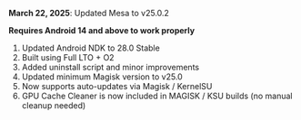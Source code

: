 **March 22, 2025**: Updated Mesa to v25.0.2  

**Requires Android 14 and above to work properly**  

1. Updated Android NDK to 28.0 Stable 
2. Built using Full LTO + O2
3. Added uninstall script and minor improvements  
4. Updated minimum Magisk version to v25.0  
5. Now supports auto-updates via Magisk / KernelSU  
6. GPU Cache Cleaner is now included in MAGISK / KSU builds (no manual cleanup needed)  
